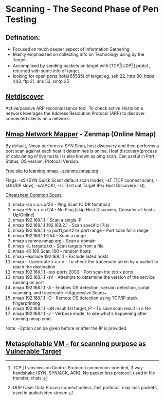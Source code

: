 # Scanning - The Second Phase of Pen Testing

## Defination:
- Focused on much deeper aspect of Information Gathering
- Mainly emphasized on collecting info on Technology using by the Target. 
- Accomplised by sending packets on target with [TCP[^1]/UDP[^2]] protol , returned with some info of target.
- looking for open ports (total 65535) of target eg. ssh 22, http 80, https 443, ftp 21, dns 53, smtp 25

## [Netdiscover](https://www.kali.org/tools/netdiscover/)
Active/passive ARP reconnaissance tool, To check active Hosts on a network
leverages the Address Resolution Protocol (ARP) to discover connected clients on a network.


## [Nmap Network Mapper](https://nmap.online/en/nmap-commands) - Zenmap (Online Nmap)
By default, Nmap performs a SYN Scan, host discovery and then performs a port scan against each host it determines is online.
Host discovery(process of calculating of live hosts.) is also known as ping scan.
Can useful in Port Status, OS version, Protocal Version.

[Free site to learning nmap - scanme.nmap.org](http://scanme.nmap.org/)

Flags:
-sS (SYN Quick Scan/ default scan mode), -sT (TCP connect scan), -sU(UDP slow), -sA(ACK), -sL (List out Target IPs/ Host Discovery list), 

[Cheatsheet Common Scans](https://www.stationx.net/nmap-cheat-sheet/):
1. nmap -sp x.x.x.x/24 - Ping Scan (CIDR Notation)
2. nmap -Pn x.x.x.x/24 - No Ping (skip Host Discovery, Consider all hosts Up/Online)
3. nmap 192.168.1.1 - Scan a single IP
4. nmap 192.168.1.1 192.168.2.1 -	Scan specific IP(s)
5. nmap 192.168.1.1 -p port1,port2 or port range	- Port scan for a range
6. nmap 192.168.1.1-254 - Scan a range
7. nmap scanme.nmap.org -	Scan a domain
8. nmap -iL targets.txt - Scan targets from a file
9. nmap -iR 100	Scan 100 - random hosts
10. nmap –exclude 192.168.1.1	- Exclude listed hosts
11. nmap --traceroute x.x.x.x - To check the traceroute taken by a packet to reach the destination
12. nmap 192.168.1.1 –top-ports 2000	- Port scan the top x ports
13. nmap 192.168.1.1 -sV	- Attempts to determine the version of the service running on port
14. nmap 192.168.1.1 -A -	Enables OS detection, version detection, script scanning, and traceroute ~(Aggressive Scan)~
15. nmap 192.168.1.1 -O	- Remote OS detection using TCP/IP stack fingerprinting
16. nmap 192.168.1.1 -oN	result.txt target_IP - To save scan result in a file
17. nmap 192.168.1.1 -v - Verbose mode, to see what's happening after running nmap cmd.

Note: -Option can be given before or after the IP is provided.



## [Metasploitable VM - for scanning purpose as Vulnerable Target](https://sourceforge.net/directory/windows/?q=vulnerable+machine)





[^1]: TCP (Transmission Control Protocol) connection-oriented, 3 way handshake (SYN, SYN/ACK, ACK), No packet loss protocol, used in file transfer, chats.
[^2]: UDP (User Data Procol) connectionless, fast protocol, may loss packets, used in audio/video stream.
